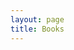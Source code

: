 ```yaml
---
layout: page
title: Books
---
```


  <head>
    <style>
      table,
      tr,
      td {
        border: 0;
        background-color: transparent !important;
      }

      td:first-of-type,
      .exceptional {
        color: #0074d9;
      }

      td:nth-of-type(2) {
        font-style: italic;
      }
    </style>

  </head>

I don't think slavish scholarly pursuit is useful. That said, I think of books more as a limitless tap into some of the best thinking our species has produced.

Generally, I've read less than half of these books. Books are dense and cheap, and my temperament to be slightly impatient with written content makes me a fan of the [massive input style of learning.](https://nintil.com/massive-input-spaced-repetition)

_I **bolded** books that I thought were especially great._

- The Message
- **Conversations of Goethe**
- Poetry of Impermanence, Mindfulness, and Joy
- The City in History
- The Bhagavad Gita Comes Alive: A Radical Translation
- On Writing
- The Cairo Trilogy

---

- _Some great classic books about programming I read:_
  - Code Complete
  - The Mythical Man-Month
  - The Pragmatic Programmer: From Journeyman to Master

---

- The Socratic Method: A Practitioner's Handbook
- The First American: The Life and Times of Benjamin Franklin
- The Way to Wealth
- Poor Richard's Almanack

---

- _Generally enjoyed but did not finish these books on mathematics and problems:_
  - How to Solve It: A New Aspect of Mathematical Method
  - Probability Theory the Logic of Science
  - Proofs: A Long-Form Mathematics Textbook
  - How to Solve It: A New Aspect of Mathematical Method

---

- Moby-Dick
- The Printing Revolution in Early Modern Europe
- Disturbing The Universe
- Robert Oppenheimer: A Life Inside the Center
- The Road to Reality: A Complete Guide to the Laws of the Universe

---


- _Good picture books about interior design and color:_
  - The Monocle Guide to Cosy Homes
  - The Monocle Travel Guide to San Francisco
  - The Monocle Guide to Better Living
  - Interaction of Color: 50th Anniversary Edition


---

- The Glass Bead Game
- Apprenticeship Patterns: Guidance for the Aspiring Software Craftsman
- Art & Fear: Observations On the Perils (and Rewards) of Artmaking

---

- _History of technological progress:_
	- The Printing Revolution in Early Modern Europe
	- Technics and Civilization

---

- Zen Flesh, Zen Bones: A Collection of Zen and Pre-Zen Writings
- Poor Charlie’s Almanack: The Essential Wit and Wisdom of Charles T. Munger

---

- _Some books on how to write well:_
  - On Writing
  - **Several Short Sentences About Writing**
  - The Paris Review Interviews, II: Wisdom from the World's Literary Masters
  - The Paris Review Interviews, I: 16 Celebrated Interviews


---

- **Eminent Economists: Their Life Philosophies**
- Software Architecture: The Hard Parts
- Sex at Dusk: Lifting the Shiny Wrapping from Sex at Dawn
- The Man from the Future
- Collected Works of Bernard Lonergan
- The Simple Path to Wealth
- The Shallows
- The Gospels
- Understanding Media: The Extensions of Man
- **Technopoly: The Surrender of Culture to Technology**
- **Benjamin Franklin**
- The New Atlantis
- Old Masters and Young Geniuses: The Two Life Cycles of Artistic
  Creativity
- Mycelium Running
- Churchill
- The Structure of Scientific Revolutions
- Introduction to Information Retrieval
- The Best Software Writing I
- John Dalton and the Atom
- A Deepness in the Sky
- Introduction to Mineral Exploration
- Frankenstein
- The Myth of the Framework
- Designing Data-Intensive Applications
- The Visual Display of Quantitative Information
- The New Rules of Lifting
- Letters to a Young Contrarian
- Hackers
- High Growth Handbook
- Hard Landing
- The Republic of Plato
- Reasons and Persons
- The Fabric of Reality
- A Moveable Feast
- **Advice for a Young Investigator**
- The Myth of the Machine
- The Journalist and the Murderer
- Foucault's Pendulum
- A Fire Upon the Deep
- Angle of Repose
- The Grasshopper: Games, Life, and Utopia
- **Mortality**
- Zhuangzi: The Complete Writings
- The Book of Chuang Tzu
- Thus Spoke Zarathustra
- The Rise and Decline of Nations: Economic Growth, Stagflation, and
  Social Rigidities
- The Unbearable Lightness of Being
- Mind of Napoleon
- The Educated Mind: How Cognitive Tools Shape Our Understanding
- Think on These Things
- **The Hunters**
- The Long Way
- Nixon Agonistes
- **Men, Machines, and Modern Times**
- Bad Pharma
- Striking Thoughts - Bruce Lee's Wisdom for Daily Living
- Genentech Oral History
- Cypherpunks
- Programming Interviews Exposed
- The Right Stuff
- The Slight Edge
- Discovering, Inventing and Solving Problems at the Frontiers of Scientific Knowledge
- How to Solve It
- A Theory of Fun
- The Clockwork Rocket
- The Seven Pillars of Wisdom
- **The Arrival**
- What Got You Here Won't Get You There: How Successful People
  Become Even More Successful
- The Wisdom of No Escape
- Masters of Doom
- Code Complete
- Rick Steves Europe Through the Back Door 2018
- But What If We're Wrong?
- A Sense of Where You Are: Bill Bradley at Princeton
- A Mathematician's Apology
- **On Bullshit**
- **Barbarian Days**
- The Old Way
- Incompleteness: The Proof and Paradox of Kurt Gödel
- The Loneliness of the Long Distance Runner
- **Whole Earth Catalog**
- Quantum Computing Since Democritus
- Tender Is the Night
- Age of Ambition
- On Love and Barley: Haiku of Basho
- **Tulsa**
- **Tao Te Ching**
- The Nude, a Study in Ideal Form
- American Frugal Housewife
- The Open Society and Its Enemies
- Working in Public
- The Great Depression: A Diary
- Circe
- **Bhagavad Gita**
- Something Incredibly Wonderful Happens: An Intimate Biography of
  Frank Oppenheimer
- The Pleasure of Finding Things Out
- Structures: Or Why Things Don't Fall Down
- The Case against Education
- The Principia: Mathematical Principles of Natural Philosophy
- Mythology: Timeless Tales of Gods and Heroes, 75th Anniversary
  Illustrated Edition
- **The Uncensored Picture of Dorian Gray**
- Inward
- Greek Lives
- On the Move
- The Dream Machine
- The Making of Prince of Persia: Journals 1985-1993
- Addison Wesley - Facts and Fallacies of Software Engineering
- **The Art Spirit**
- The Count of Monte Cristo
- The Endurance: Shackleton's Legendary Antarctic Expedition
- The Soul of a New Machine
- Don Quixote
- How to Fight a Hydra: Face Your Fears, Pursue Your Ambitions, and
  Become the Hero You Are Destined to Be
- World Beyond Your Head: On Becoming an Individual in an Age of
  Distraction
- Get Together: How to build a community with your people
- Staff Engineer: Leadership beyond the management track
- **Hyperion**
- Statistical Consequences of Fat Tails
- Private Truths, Public Lies. The Social Consequences of Preference
  Falsification (1997, Harvard University Press)
- The Blind Watchmaker
- Structure and Interpretation of Computer Programs
- Images of Organization
- Moral Mazes: The World of Corporate Managers
- The Inner Game of Tennis
- Cryptography: An Introduction
- Sparks of Genius: The 13 Thinking Tools of the World's Most
  Creative People
- The Vital Question: Why Is Life the Way It Is?
- Endurance
- Principles, Techniques, and Tools 2nd Edition
- The Secret of Our Success: How Culture Is Driving Human Evolution,
  Domesticating Our Species, and Making Us Smarter
- The Art of Multiprocessor Programming, 2nd Edition
- Beyond Order
- The Greatest Minds and Ideas of All Time
- **Memoirs of Hadrian**
- Being Mortal: Medicine and What Matters in the End
- Bloodlands
- The Hard Thing About Hard Things: Building a Business When There
  Are No Easy Answers
- Originals: How Non-Conformists Move the World
- Discourses on Livy (Oxford World's Classics)
- Brave New World
- Human Anatomy and Physiology
- Overcoming Unwanted Intrusive Thoughts: A CBT-Based Guide to
  Getting Over Frightening, Obsessive, or Disturbing Thoughts
- Effective Python: 90 Specific Ways to Write Better Python, 2nd
  Edition
- A Philosophy of Software Design
- Buddhism without Beliefs
- They Both Die at the End
- How to Solve It (Princeton Science Library)
- **The Song of Achilles**
- The Meaning of It All: Thoughts of a Citizen-Scientist
- Zero to One: Notes on Startups, or How to Build the Future
- The Carnivore Cookbook 1 1
- The Carnivore Diet
- Thinking in Bets
- Steal Like an Artist: 10 Things Nobody Told You About Being
  Creative
- The Princeton Companion to Mathematics
- The Prince
- Microeconomics: A Very Short Introduction
- Economics in One Lesson
- The Way to Love: The Last Meditations of Anthony de Mello
- The Essays or Counsels, Civil and Moral
- Simple Ideas on Presentation Design and Delivery (2nd ed)
- Peopleware: Productive Projects and Teams (3rd Edition)
- Slack: Getting Past Burnout, Busywork, and the Myth of Total
  Efficiency
- Don't Think of an Elephant!: Know Your Values and Frame the Debate
- Only the Paranoid Survive
- The first six books of the Elements of Euclid
- Osho, Books I have Loved
- Intermediate Microeconomics
- Edison
- Your Brain on Porn
- Candide (Barnes & Noble Classics Series)
- The Complete I Ching - 10th Anniversary Edition
- The Boy Who Could Change the World
- The Book: On the Taboo Against Knowing Who You Are
- The Origins of Virtue: Human Instincts and the Evolution of
  Cooperation
- Where the Crawdads Sing
- Probability Theory the Logic of Science
- The Phoenix Project
- The Goal: A Process of Ongoing Improvement
- An Elegant Puzzle: Systems of Engineering Management
- Practical Vim, Second Edition
- What I Talk About When I Talk About Running
- Ruhlman's Twenty: 20 Techniques, 200 Recipes, a Cook's Manifesto
- Starting Strength: Basic Barbell Training
- The Almanack of Naval Ravikant: A Guide to Wealth and Happiness
- The Odyssey
- Flatland
- Six Easy Pieces
- Either/Or: A Fragment of Life
- The Red Book: A Reader's Edition
- Can't Hurt Me: Master Your Mind and Defy the Odds
- Counsels and Maxims
- Invisible Cities
- The Righteous Mind: Why Good People Are Divided by Politics and
  Religion
- The War of Art
- The Wandering Earth
- The Dream of Reason
- Discourse on the Method of Rightly Conducting One's Reason and of
  Seeking Truth in the Sciences
- Essays and Aphorisms
- Principles
- Emerson: The Mind on Fire
- Children of Time
- Siddhartha
- Science, Strategy and War: The strategic theory of John Boyd
- **Awareness: The Perils and Opportunities of Reality**
- How to Change Your Mind
- René Girard's Mimetic Theory (Studies in Violence, Mimesis, &
  Culture)
- Autobiography of a Yogi (The Complete Edition)
- Envisioning Information
- Inner Ring
- **The Beginning of Infinity**
- Hell Yeah or No
- The Origin of Consciousness in the Breakdown of the Bicameral Mind
- **Metaphors We Live By**
- Notes on the Synthesis of Form (Harvard Paperbacks)
- A Pattern Language
- alphabet (New Directions)
- The Power Broker: Robert Moses and the fall of New York
- The Drama of the Gifted Child
- Managing Oneself
- Becoming a Technical Leader: An Organic Problem-Solving Approach
- We Learn Nothing
- Winning Through Intimidation
- **Gratitude**
- The Left Hand Of Darkness
- Algorithms: Part I
- Blood Meridian
- **Narcissus and Goldmund**
- Moral Letters to Lucilius / Letters from a Stoic (Epistulae
  Morales ad Lucilium)
- Snow Crash
- Small Fry
- The Personal MBA
- Too Like the Lightning (Terra Ignota)
- What You Can Change ... And What You Can't
- The Sovereign Individual: Mastering the Transition to the
  Information Age
- The Lessons of History
- Algorithms to Live By: The Computer Science of Human Decisions
- Presence: Bringing Your Boldest Self to Your Biggest Challenges
- The Art of Risk: The New Science of Courage, Caution, and Chance
- Tempo: timing, tactics and strategy in narrative-driven
  decision-making
- **Hsin-Hsin Ming**
- Walden and Civil Disobedience
- Good Strategy/Bad Strategy
- The Girard Reader
- The Boron Letters
- Golden Son
- Be Slightly Evil: A Playbook for Sociopaths
- I See Satan Fall Like Lightning
- The Iliad (The Stephen Mitchell Translation)
- **Red Rising**
- The Kybalion
- The Art of Communicating
- How to Say It, Third Edition: Choice Words, Phrases, Sentences,
  and Paragraphs for Every Situation
- Mind Gym: An Athlete's Guide to Inner Excellence
- Make It Stick
- Mastery
- Turning the Mind Into an Ally
- The Craft of Power
- Antifragile: Things That Gain from Disorder (Incerto)
- The Daily Stoic
- The Ride of a Lifetime
- Business Adventures
- Mathematics: A Very Short Introduction
- **The Order of Time**
- The Theoretical Minimum: What You Need to Know to Start Doing Physics
- Doublespeak (Rebel Reads)
- Dune: The Gateway Collection
- Dune Messiah
- Zen Mind, Beginner's Mind
- **Miyamoto Musashi: His Life and Writings (Book of Five Rings)**
- Wind, Sand and Stars
- The Way of the Superior Man
- Live Your Truth
- Thank You for Arguing (Revised and Updated)
- The Elements of Eloquence: How to Turn the Perfect English Phrase
- The Art of Doing Science and Engineering: Learning to Learn
- Labyrinths
- When Things Fall Apart
- Introduction to Algorithms, Third Edition
- Against the Gods: The Remarkable Story of Risk
- A Beautiful Question
- The New Primal Blueprint
- The Art of Worldly Wisdom
- Spiritual Enlightenment - The Damnedest Thing
- Practical Programming for Strength Training
- The Longing for Less
- The Most Important Thing
- Influence: The Psychology of Persuasion
- "Surely You're Joking, Mr. Feynman!": Adventures of a Curious
  Character
- The power of myth
- Essentialism
- Stubborn Attachments: A Vision for a Society of Free, Prosperous,
  and Responsible Individuals
- The Story Grid: What Good Editors Know
- Falling into Grace Insights on the End of Suffering
- **Epictetus: Discourses, Fragments, Handbook**
- Skin in the Game: Hidden Asymmetries in Daily Life
- Focusing
- How to Live on 24 Hours a Day
- Seeking Wisdom: From Darwin To Munger
- Poor Charlie's Almanack
- A Win Without Pitching Manifesto
- The Prophet
- **Too Soon Old, Too Late Smart: Thirty True Things You Need to Know Now**
- Curious: The Desire to Know and Why Your Future Depends On It
- To Be Taught, If Fortunate
- The Great Mental Models: General Thinking Concepts
- Finite and Infinite Games
- Atomic Habits: Tiny Changes, Remarkable Results
- To Sell Is Human: The Surprising Truth About Moving Others
- Digital Minimalism
- Deep Work
- Stillness Is the Key
- Ego Is the Enemy
- How to Fail at Almost Everything and Still Win Big: Kind of the
  Story of My Life
- Total Freedom: The Essential Krishnamurti
- The 50th Law
- The Art of War
- **Food Rules: An Eater's Manual**
- Fragments
- 12 Rules for Life: An Antidote to Chaos
- Impro: Improvisation and the Theatre
- The Science of Storytelling: Why Stories Make Us Human, and How to
  Tell Them Better
- Reflections; or Sentences and Moral Maxims
- How To Win Friends and Influence People
- Range: Why Generalists Triumph in a Specialized World
- This Life
- The Art of Statistics: Learning From Data
- The Most Important Thing Illuminated: Uncommon Sense for the
  Thoughtful Investor (Columbia Business School Publishing)
- A Piece of Cake
- Why Can't We Sleep?: Understanding Our Sleeping and Sleepless
  Minds
- The Last Wish (The Witcher Book 1)
- The Think and Grow Rich Success Journal
- Seven Surrenders
- The Bed of Procrustes
- Hold Me Tight: Seven Conversations for a Lifetime of Love
- The Practicing Stoic
- Reality Is Not What It Seems
- Emotional Intelligence
- Thinking in Systems
- Difficult Conversations
- So Good They Can't Ignore You: Why Skills Trump Passion in the
  Quest for Work You Love
- Tomorrow Factory
- The Paper Menagerie and Other Stories
- **Stories of Your Life and Others**
- Enchiridion (Dover Thrift Editions)
- A Guide to the Good Life: The Ancient Art of Stoic Joy
- Seven Brief Lessons on Physics
- The Laws of Human Nature
- Release
- Less
- When Breath Becomes Air
- The Fall
- **The Three-Body Problem**
- Man's Search for Meaning
- Consciousness as a Scientific Concept: A Philosophy of Science
  Perspective
- Exit West
- Anything Is Possible
- Lincoln in the Bardo
- Salt, Fat, Acid, Heat: Mastering the Elements of Good Cooking
- 5/3/1
- Aristotle and Dante Discover the Secrets of the Universe
- Lying
- Fooled by Randomness
- Blood, Sweat, and Pixels
- The Obstacle Is the Way
- Grit: The Power of Passion and Perseverance: Angela Duckworth
- Dandelion Wine
- The 48 Laws of Power
- Tribe
- Wool
- A Closed and Common Orbit
- On The Shortness of Life - Lucius Seneca
- Wuthering Heights
- How to Be a Stoic
- The Power of Meaning: Crafting a Life That Matters
- The Hitchhiker's Guide to the Galaxy
- Ukulele for Dummies
- All the Birds in the Sky
- Soft Skills: The Software Developer's Life Manual
- Start with No
- On Writing Well
- **Meditations**
